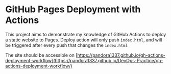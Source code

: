 # GitHub Pages Deployment with Actions

This project aims to demonstrate my knowledge of GitHub Actions to deploy a static website to Pages.
Deploy action will only push `index.html`, and will be triggered after every push that changes the `index.html`

The site should be accessible on [https://pandora1337.github.io/gh-actions-deployment-workflow](https://pandora1337.github.io/DevOps-Practice/gh-actions-deployment-workflow/)
